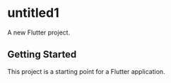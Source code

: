 # untitled1

A new Flutter project.

## Getting Started

This project is a starting point for a Flutter application.


